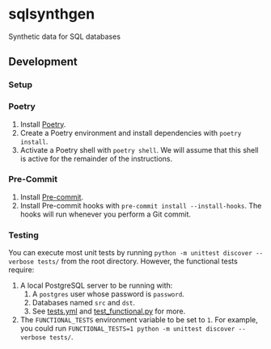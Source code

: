 # sqlsynthgen

Synthetic data for SQL databases

## Development

### Setup

### Poetry

1. Install [Poetry](https://python-poetry.org/docs/#installation).
1. Create a Poetry environment and install dependencies with `poetry install`.
1. Activate a Poetry shell with `poetry shell`.
   We will assume that this shell is active for the remainder of the instructions.

### Pre-Commit

1. Install [Pre-commit](https://pre-commit.com/#install).
1. Install Pre-commit hooks with `pre-commit install --install-hooks`.
   The hooks will run whenever you perform a Git commit.

### Testing

You can execute most unit tests by running `python -m unittest discover --verbose tests/` from the root directory.
However, the functional tests require:

1. A local PostgreSQL server to be running with:
    1. A `postgres` user whose password is `password`.
    1. Databases named `src` and `dst`.
    1. See [tests.yml](.github/workflows/tests.yml) and [test_functional.py](tests/test_functional.py) for more.
1. The `FUNCTIONAL_TESTS` environment variable to be set to `1`.
   For example, you could run `FUNCTIONAL_TESTS=1 python -m unittest discover --verbose tests/`.
